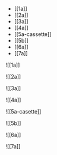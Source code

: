 * [[1a]]
* [[2a]]
* [[3a]]
* [[4a]]
* [[5a-cassette]]
* [[5b]]
* [[6a]]
* [[7a]]

![[1a]]

![[2a]]

![[3a]]

![[4a]]

![[5a-casette]]

![[5b]]

![[6a]]

![[7a]]
